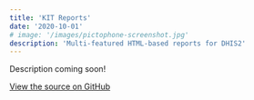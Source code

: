 ```yaml
---
title: 'KIT Reports'
date: '2020-10-01'
# image: '/images/pictophone-screenshot.jpg'
description: 'Multi-featured HTML-based reports for DHIS2'
---
```


<!-- ![Pictophone](/images/pictophone-screenshot.png) -->

Description coming soon!

[View the source on GitHub](https://github.com/KaiVandivier/ascend-reports)
